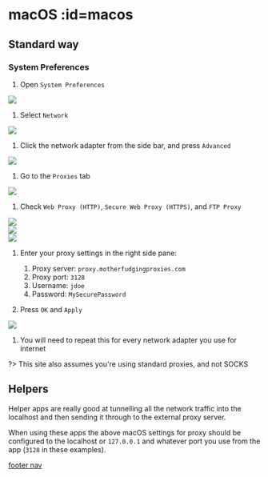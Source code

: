 # <i class="i-macos"></i> macOS :id=macos

## Standard way

### System Preferences

1. Open `System Preferences`

 ![](../assets/macOS/image01.jpg)

1. Select `Network`

 ![](../assets/macOS/image02.jpg)

1. Click the network adapter from the side bar, and press `Advanced`

 ![](../assets/macOS/image03.jpg)

1. Go to the `Proxies` tab

 ![](../assets/macOS/image04.jpg)

1. Check `Web Proxy (HTTP)`, `Secure Web Proxy (HTTPS)`, and `FTP Proxy`

 ![](../assets/macOS/image05.jpg)<br>
 ![](../assets/macOS/image06.jpg)<br>
 ![](../assets/macOS/image07.jpg)

1. Enter your proxy settings in the right side pane:

   1. Proxy server: `proxy.motherfudgingproxies.com`
   1. Proxy port: `3128`
   1. Username: `jdoe`
   1. Password: `MySecurePassword`

1. Press `OK` and `Apply`

 ![](../assets/macOS/image08.jpg)

1. You will need to repeat this for every network adapter you use for internet

?> This site also assumes you're using standard proxies, and not SOCKS

## Helpers

Helper apps are really good at tunnelling all the network traffic into the localhost and then sending it through to the external proxy server.

When using these apps the above macOS settings for proxy should be configured to the localhost or `127.0.0.1` and whatever port you use from the app (`3128` in these examples).

[footer nav](../site/footer.md ':include')
